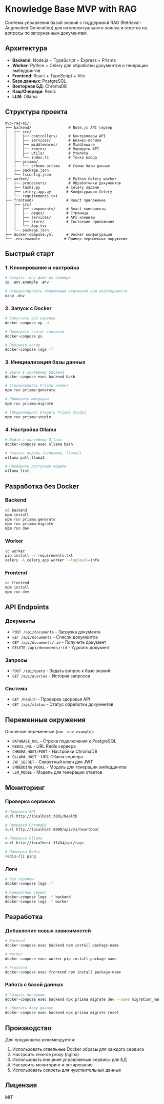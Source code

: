 # Knowledge Base MVP with RAG

Система управления базой знаний с поддержкой RAG (Retrieval-Augmented Generation) для интеллектуального поиска и ответов на вопросы по загруженным документам.

## Архитектура

- **Backend**: Node.js + TypeScript + Express + Prisma
- **Worker**: Python + Celery для обработки документов и генерации эмбеддингов
- **Frontend**: React + TypeScript + Vite
- **База данных**: PostgreSQL
- **Векторная БД**: ChromaDB
- **Кэш/Очереди**: Redis
- **LLM**: Ollama

## Структура проекта

```
mvp-rag-ai/
├── backend/                 # Node.js API сервер
│   ├── src/
│   │   ├── controllers/     # Контроллеры API
│   │   ├── services/        # Бизнес-логика
│   │   ├── middlewares/     # Middleware
│   │   ├── routes/          # Маршруты API
│   │   ├── utils/           # Утилиты
│   │   └── index.ts         # Точка входа
│   ├── prisma/
│   │   └── schema.prisma    # Схема базы данных
│   ├── package.json
│   └── tsconfig.json
├── worker/                  # Python Celery worker
│   ├── processors/          # Обработчики документов
│   ├── tasks.py            # Celery задачи
│   ├── celery_app.py       # Конфигурация Celery
│   └── requirements.txt
├── frontend/               # React приложение
│   ├── src/
│   │   ├── components/     # React компоненты
│   │   ├── pages/          # Страницы
│   │   ├── services/       # API клиенты
│   │   ├── store/          # Состояние приложения
│   │   └── App.tsx
│   └── package.json
├── docker-compose.yml      # Docker конфигурация
└── .env.example           # Пример переменных окружения
```

## Быстрый старт

### 1. Клонирование и настройка

```bash
# Создать .env файл из примера
cp .env.example .env

# Отредактировать переменные окружения при необходимости
nano .env
```

### 2. Запуск с Docker

```bash
# Запустить все сервисы
docker-compose up -d

# Проверить статус сервисов
docker-compose ps

# Просмотр логов
docker-compose logs -f
```

### 3. Инициализация базы данных

```bash
# Войти в контейнер backend
docker-compose exec backend bash

# Сгенерировать Prisma клиент
npm run prisma:generate

# Применить миграции
npm run prisma:migrate

# (Опционально) Открыть Prisma Studio
npm run prisma:studio
```

### 4. Настройка Ollama

```bash
# Войти в контейнер Ollama
docker-compose exec ollama bash

# Скачать модель (например, llama2)
ollama pull llama2

# Проверить доступные модели
ollama list
```

## Разработка без Docker

### Backend

```bash
cd backend
npm install
npm run prisma:generate
npm run prisma:migrate
npm run dev
```

### Worker

```bash
cd worker
pip install -r requirements.txt
celery -A celery_app worker --loglevel=info
```

### Frontend

```bash
cd frontend
npm install
npm run dev
```

## API Endpoints

### Документы
- `POST /api/documents` - Загрузка документа
- `GET /api/documents` - Список документов
- `GET /api/documents/:id` - Получить документ
- `DELETE /api/documents/:id` - Удалить документ

### Запросы
- `POST /api/query` - Задать вопрос к базе знаний
- `GET /api/queries` - История запросов

### Система
- `GET /health` - Проверка здоровья API
- `GET /api/status` - Статус обработки документов

## Переменные окружения

Основные переменные (см. `.env.example`):

- `DATABASE_URL` - Строка подключения к PostgreSQL
- `REDIS_URL` - URL Redis сервера
- `CHROMA_HOST/PORT` - Настройки ChromaDB
- `OLLAMA_HOST` - URL Ollama сервера
- `JWT_SECRET` - Секретный ключ для JWT
- `EMBEDDING_MODEL` - Модель для генерации эмбеддингов
- `LLM_MODEL` - Модель для генерации ответов

## Мониторинг

### Проверка сервисов

```bash
# Проверка API
curl http://localhost:3001/health

# Проверка ChromaDB
curl http://localhost:8000/api/v1/heartbeat

# Проверка Ollama
curl http://localhost:11434/api/tags

# Проверка Redis
redis-cli ping
```

### Логи

```bash
# Все сервисы
docker-compose logs -f

# Конкретный сервис
docker-compose logs -f backend
docker-compose logs -f worker
```

## Разработка

### Добавление новых зависимостей

```bash
# Backend
docker-compose exec backend npm install package-name

# Worker
docker-compose exec worker pip install package-name

# Frontend
docker-compose exec frontend npm install package-name
```

### Работа с базой данных

```bash
# Создать миграцию
docker-compose exec backend npx prisma migrate dev --name migration_name

# Сбросить базу данных
docker-compose exec backend npx prisma migrate reset
```

## Производство

Для продакшена рекомендуется:

1. Использовать отдельные Docker образы для каждого сервиса
2. Настроить reverse proxy (nginx)
3. Использовать внешние управляемые сервисы для БД
4. Настроить мониторинг и логирование
5. Использовать секреты для чувствительных данных

## Лицензия

MIT
